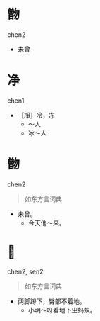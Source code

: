 # 朆
chen2
- 未曾

# 净
chen1
- ［凈］冷，冻
  - ～人
  - 冰～人

# 朆
chen2
> 如东方言词典
- 未曾。
  - 今天他～来。

# 𨀛
chen2, sen2
> 如东方言词典
- 两脚蹲下，臀部不着地。
  - 小明～呀看地下㞢蚂蚁。
